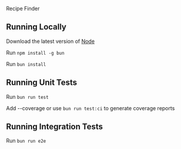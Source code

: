 Recipe Finder

## Running Locally

Download the latest version of [Node](https://nodejs.org/en/download/package-manager)

Run `npm install -g bun`

Run `bun install`

## Running Unit Tests

Run `bun run test`

Add --coverage or use `bun run test:ci` to generate coverage reports

## Running Integration Tests

Run `bun run e2e`
